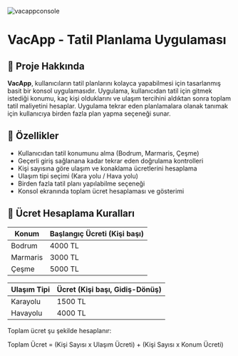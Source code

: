 ![vacappconsole](https://github.com/user-attachments/assets/2b55d4af-9cf3-4212-a61f-4f3b6bf05b03)

# VacApp - Tatil Planlama Uygulaması

## 📌 Proje Hakkında

**VacApp**, kullanıcıların tatil planlarını kolayca yapabilmesi için tasarlanmış basit bir konsol uygulamasıdır. Uygulama, kullanıcıdan tatil için gitmek istediği konumu, kaç kişi olduklarını ve ulaşım tercihini aldıktan sonra toplam tatil maliyetini hesaplar.
Uygulama tekrar eden planlamalara olanak tanımak için kullanıcıya birden fazla plan yapma seçeneği sunar.

## 🚀 Özellikler

- Kullanıcıdan tatil konumunu alma (Bodrum, Marmaris, Çeşme)
- Geçerli giriş sağlanana kadar tekrar eden doğrulama kontrolleri
- Kişi sayısına göre ulaşım ve konaklama ücretlerini hesaplama
- Ulaşım tipi seçimi (Kara yolu / Hava yolu)
- Birden fazla tatil planı yapılabilme seçeneği
- Konsol ekranında toplam ücret hesaplaması ve gösterimi

## 🧮 Ücret Hesaplama Kuralları

| Konum     | Başlangıç Ücreti (Kişi başı) |
|-----------|-------------------------------|
| Bodrum    | 4000 TL                       |
| Marmaris  | 3000 TL                       |
| Çeşme     | 5000 TL                       |

| Ulaşım Tipi | Ücret (Kişi başı, Gidiş-Dönüş) |
|-------------|---------------------------------|
| Karayolu    | 1500 TL                         |
| Havayolu    | 4000 TL                         |

Toplam ücret şu şekilde hesaplanır:

Toplam Ücret = (Kişi Sayısı x Ulaşım Ücreti) + (Kişi Sayısı x Konum Ücreti)
